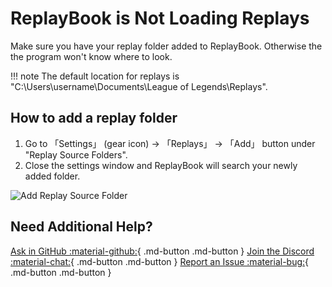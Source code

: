 # ReplayBook is Not Loading Replays

Make sure you have your replay folder added to ReplayBook. Otherwise the the program won't know where to look.

!!! note
    The default location for replays is "C:\Users\username\Documents\League of Legends\Replays".

## How to add a replay folder

1. Go to 「Settings」 (gear icon) -> 「Replays」 -> 「Add」 button under "Replay Source Folders".
2. Close the settings window and ReplayBook will search your newly added folder.

![Add Replay Source Folder](../images/troubleshooting/0_add_replay_source_folder.png)

## Need Additional Help?

[Ask in GitHub :material-github:](https://github.com/fraxiinus/ReplayBook/discussions){ .md-button .md-button }
[Join the Discord :material-chat:](https://discord.gg/c33Rc5J){ .md-button .md-button }
[Report an Issue :material-bug:](https://github.com/fraxiinus/ReplayBook/issues/new/choose){ .md-button .md-button }
